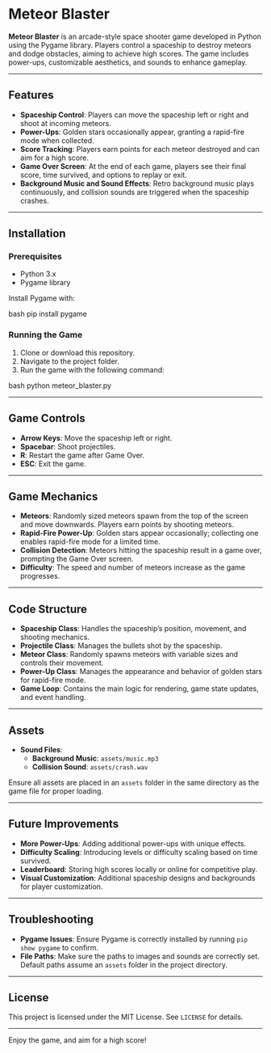 # Meteor Blaster

**Meteor Blaster** is an arcade-style space shooter game developed in Python using the Pygame library. Players control a spaceship to destroy meteors and dodge obstacles, aiming to achieve high scores. The game includes power-ups, customizable aesthetics, and sounds to enhance gameplay.

---

## Features

- **Spaceship Control**: Players can move the spaceship left or right and shoot at incoming meteors.
- **Power-Ups**: Golden stars occasionally appear, granting a rapid-fire mode when collected.
- **Score Tracking**: Players earn points for each meteor destroyed and can aim for a high score.
- **Game Over Screen**: At the end of each game, players see their final score, time survived, and options to replay or exit.
- **Background Music and Sound Effects**: Retro background music plays continuously, and collision sounds are triggered when the spaceship crashes.

---

## Installation

### Prerequisites

- Python 3.x
- Pygame library

Install Pygame with:

bash
pip install pygame


### Running the Game

1. Clone or download this repository.
2. Navigate to the project folder.
3. Run the game with the following command:

bash
   python meteor_blaster.py


---

## Game Controls

- **Arrow Keys**: Move the spaceship left or right.
- **Spacebar**: Shoot projectiles.
- **R**: Restart the game after Game Over.
- **ESC**: Exit the game.

---

## Game Mechanics

- **Meteors**: Randomly sized meteors spawn from the top of the screen and move downwards. Players earn points by shooting meteors.
- **Rapid-Fire Power-Up**: Golden stars appear occasionally; collecting one enables rapid-fire mode for a limited time.
- **Collision Detection**: Meteors hitting the spaceship result in a game over, prompting the Game Over screen.
- **Difficulty**: The speed and number of meteors increase as the game progresses.

---

## Code Structure

- **Spaceship Class**: Handles the spaceship’s position, movement, and shooting mechanics.
- **Projectile Class**: Manages the bullets shot by the spaceship.
- **Meteor Class**: Randomly spawns meteors with variable sizes and controls their movement.
- **Power-Up Class**: Manages the appearance and behavior of golden stars for rapid-fire mode.
- **Game Loop**: Contains the main logic for rendering, game state updates, and event handling.

---

## Assets
- **Sound Files**:
  - **Background Music**: `assets/music.mp3`
  - **Collision Sound**: `assets/crash.wav`

Ensure all assets are placed in an `assets` folder in the same directory as the game file for proper loading.

---

## Future Improvements

- **More Power-Ups**: Adding additional power-ups with unique effects.
- **Difficulty Scaling**: Introducing levels or difficulty scaling based on time survived.
- **Leaderboard**: Storing high scores locally or online for competitive play.
- **Visual Customization**: Additional spaceship designs and backgrounds for player customization.

---

## Troubleshooting

- **Pygame Issues**: Ensure Pygame is correctly installed by running `pip show pygame` to confirm.
- **File Paths**: Make sure the paths to images and sounds are correctly set. Default paths assume an `assets` folder in the project directory.

---

## License

This project is licensed under the MIT License. See `LICENSE` for details.

---

Enjoy the game, and aim for a high score!
